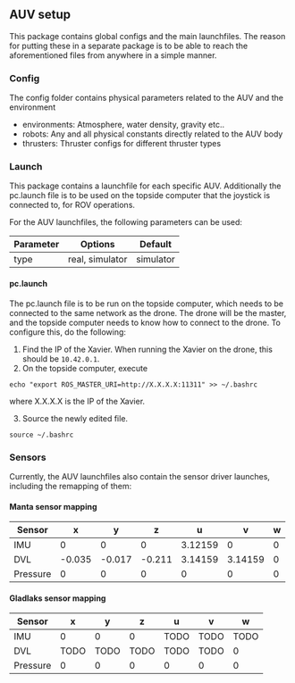 ## AUV setup

This package contains global configs and the main launchfiles. The reason for putting these in a separate package is to be able to reach the aforementioned files from anywhere in a simple manner.

### Config
The config folder contains physical parameters related to the AUV and the environment

* environments: Atmosphere, water density, gravity etc..
* robots: Any and all physical constants directly related to the AUV body
* thrusters: Thruster configs for different thruster types

### Launch
This package contains a launchfile for each specific AUV. Additionally the pc.launch file is to
be used on the topside computer that the joystick is connected to, for ROV operations.

For the AUV launchfiles, the following parameters can be used:

| Parameter | Options         | Default   |
| ----------|-----------------|-----------|
| type      | real, simulator | simulator |

#### pc.launch
The pc.launch file is to be run on the topside computer, which needs to be connected to the same network as the drone.
The drone will be the master, and the topside computer needs to know how to connect to the drone. To configure this, do the following:

1. Find the IP of the Xavier. When running the Xavier on the drone, this should be `10.42.0.1`.
2. On the topside computer, execute
```echo "source vortex_ws/devel/setup.bash" >> ~/.bashrc
echo "export ROS_MASTER_URI=http://X.X.X.X:11311" >> ~/.bashrc
```
where X.X.X.X is the IP of the Xavier.

3. Source the newly edited file.
```
source ~/.bashrc
```

### Sensors
Currently, the AUV launchfiles also contain the sensor driver launches, including the remapping of them:

#### Manta sensor mapping
| Sensor   | x     | y      | z      | u       | v       | w |
| ---------|-------|--------|--------|---------|---------|---|
| IMU      | 0     | 0      | 0      | 3.12159 | 0       | 0 |
| DVL      |-0.035 |-0.017  |-0.211  | 3.14159 | 3.14159 | 0 |
| Pressure | 0     | 0      | 0      | 0       | 0       | 0 |

#### Gladlaks sensor mapping
| Sensor   | x     | y      | z      | u       | v       | w    |
| ---------|-------|--------|--------|---------|---------|------|
| IMU      | 0     | 0      | 0      | TODO    | TODO    | TODO |
| DVL      |TODO   |TODO    |TODO    | TODO    | TODO    | 0    |
| Pressure | 0     | 0      | 0      | 0       | 0       | 0    |
